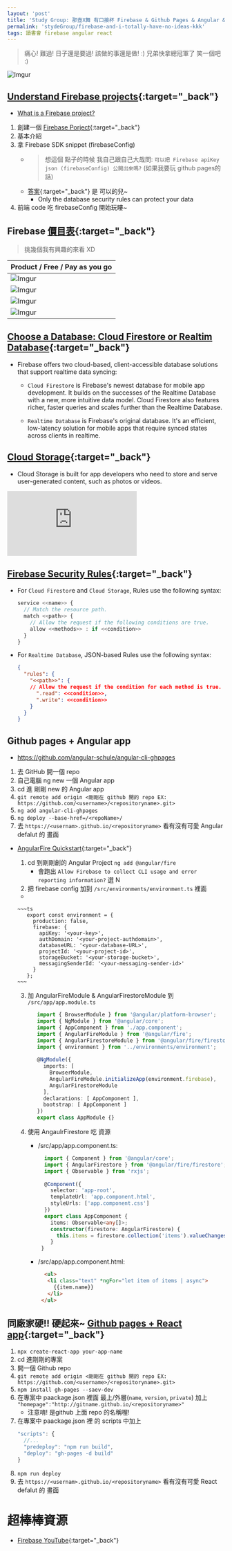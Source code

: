 ```yaml
---
layout: 'post'
title: 'Study Group: 那壺X舞 有口接杯 Firebase & Github Pages & Angular & React & ???'
permalink: 'stydeGroup/firebase-and-i-totally-have-no-ideas-kkk'
tags: 讀書會 firebase angular react
---
```


> 痛心! 難過! 日子還是要過! 該做的事還是做! :) 兄弟快拿總冠軍了 笑一個吧 :)

![Imgur](https://i.imgur.com/KzUILYa.jpg)

## [Understand Firebase projects](https://firebase.google.com/docs/projects/learn-more){:target="_back"} 

- [What is a Firebase project?](https://support.google.com/firebase/answer/6399760)

1. 創建一個 [Firebase Porject](https://firebase.google.com/){:target="_back"}
2. 基本介紹
3. 拿 Firebase SDK snippet (firebaseConfig)
   -  > 想這個 點子的時候 我自己跟自己大哉問: `可以把 Firebase apiKey json (firebaseConfig) 公開出來嗎?` (如果我要玩 github pages的話)
   - [答案](https://stackoverflow.com/questions/37482366/is-it-safe-to-expose-firebase-apikey-to-the-public#answer-37484053){:target="_back"} 是 可以的兒~
      - Only the database security rules can protect your data
4. 前端 code 吃 firebaseConfig 開始玩瞜~


## Firebase [價目表](https://firebase.google.com/pricing?authuser=0){:target="_back"}

> 挑幾個我有興趣的來看 XD

| Product / Free / Pay as you go |
|---------|
|![Imgur](https://i.imgur.com/iaifhBy.jpg)|
|![Imgur](https://i.imgur.com/jdrV2VY.jpg)|
|![Imgur](https://i.imgur.com/ZpeppXG.jpg)|
|![Imgur](https://i.imgur.com/fueeuhX.jpg)|




## [Choose a Database: Cloud Firestore or Realtim Database](https://firebase.google.com/docs/database/rtdb-vs-firestore#what_are_some_other_important_things_to_consider){:target="_back"}

- Firebase offers two cloud-based, client-accessible database solutions that support realtime data syncing:

   - `Cloud Firestore` is Firebase's newest database for mobile app development. It builds on the successes of the Realtime Database with a new, more intuitive data model. Cloud Firestore also features richer, faster queries and scales further than the Realtime Database.

   - `Realtime Database` is Firebase's original database. It's an efficient, low-latency solution for mobile apps that require synced states across clients in realtime.

## [Cloud Storage](https://firebase.google.com/docs/storage){:target="_back"}

- Cloud Storage is built for app developers who need to store and serve user-generated content, such as photos or videos.

<iframe src="https://www.youtube.com/embed/_tyjqozrEPY" frameborder="0" allow="accelerometer; autoplay; clipboard-write; encrypted-media; gyroscope; picture-in-picture" allowfullscreen></iframe>


## [Firebase Security Rules](https://firebase.google.com/docs/rules){:target="_back"}

- For `Cloud Firestor`e and `Cloud Storage`, Rules use the following syntax:

   ~~~js
   service <<name>> {
     // Match the resource path.
     match <<path>> {
       // Allow the request if the following conditions are true.
       allow <<methods>> : if <<condition>>
     }
   }
   ~~~

-  For `Realtime Database`, JSON-based Rules use the following syntax:

   ~~~json
   {
     "rules": {
       "<<path>>": {
       // Allow the request if the condition for each method is true.
         ".read": <<condition>>,
         ".write": <<condition>>
       }
     }
   }
   ~~~
 
## Github pages + Angular app

- https://github.com/angular-schule/angular-cli-ghpages

1. 去 GitHub 開一個 repo
2. 自己電腦 ng new 一個 Angular app
3. cd 進 剛剛 new 的 Angular app
4. `git remote add origin <剛剛在 github 開的 repo EX: https://github.com/<username>/<repositoryname>.git>`
5. `ng add angular-cli-ghpages`
6. `ng deploy --base-href=/<repoName>/`
7. 去 `https://<usernam>.github.io/<repositoryname>` 看有沒有可愛 Angular defalut 的 畫面


- [AngularFire Quickstart](https://github.com/angular/angularfire/blob/master/docs/install-and-setup.md){:target="_back"}

   1. cd 到剛剛創的 Angular Project `ng add @angular/fire` 
      - 會跑出 `Allow Firebase to collect CLI usage and error reporting information?` 選 N
   2. 把 firebase config 加到 `/src/environments/environment.ts` 裡面
     - 
      ~~~ts
         export const environment = {
           production: false,
           firebase: {
             apiKey: '<your-key>',
             authDomain: '<your-project-authdomain>',
             databaseURL: '<your-database-URL>',
             projectId: '<your-project-id>',
             storageBucket: '<your-storage-bucket>',
             messagingSenderId: '<your-messaging-sender-id>'
           }
         };
      ~~~
   3. 加 AngularFireModule  &  AngularFirestoreModule 到 `/src/app/app.module.ts`
      ~~~ts
         import { BrowserModule } from '@angular/platform-browser';
         import { NgModule } from '@angular/core';
         import { AppComponent } from './app.component';
         import { AngularFireModule } from '@angular/fire';
         import { AngularFirestoreModule } from '@angular/fire/firestore';
         import { environment } from '../environments/environment';
         
         @NgModule({
           imports: [
             BrowserModule,
             AngularFireModule.initializeApp(environment.firebase),
             AngularFirestoreModule
           ],
           declarations: [ AppComponent ],
           bootstrap: [ AppComponent ]
         })
         export class AppModule {}
      ~~~
   4. 使用 AngaulrFirestore 吃 資源

      - /src/app/app.component.ts:
         ~~~ts
           import { Component } from '@angular/core';
           import { AngularFirestore } from '@angular/fire/firestore';
           import { Observable } from 'rxjs';
           
           @Component({
             selector: 'app-root',
             templateUrl: 'app.component.html',
             styleUrls: ['app.component.css']
           })
           export class AppComponent {
             items: Observable<any[]>;
             constructor(firestore: AngularFirestore) {
               this.items = firestore.collection('items').valueChanges();
             }
          }
         ~~~
      - /src/app/app.component.html:
   
         ~~~html
           <ul>
            <li class="text" *ngFor="let item of items | async">
              {{item.name}}
            </li>
          </ul>
         ~~~


## 同廠家硬!! 硬起來~ [Github pages + React app](https://github.com/gitname/react-gh-pages){:target="_back"}

1. `npx create-react-app your-app-name`
2. cd 進剛剛的專案
3. 開一個 Github repo
4. `git remote add origin <剛剛在 github 開的 repo EX: https://github.com/<username>/<repositoryname>.git>`
5. `npm install gh-pages --saev-dev`
6. 在專案中 paackage.json 裡面 最上/外層(`name`, `version`, `private`) 加上 `"homepage":"http://gitname.github.io/<repositoryname>"`
    - 注意唷! 是github 上面 repo 的名稱喔!
7. 在專案中 paackage.json 裡 的 scripts 中加上
   ~~~js
   "scripts": {
     //...
     "predeploy": "npm run build",
     "deploy": "gh-pages -d build"
   }
   ~~~
8. `npm run deploy`
9. 去 `https://<usernam>.github.io/<repositoryname>` 看有沒有可愛 React defalut 的 畫面


# 超棒棒資源

- [Firebase YouTube](https://www.youtube.com/channel/UCP4bf6IHJJQehibu6ai__cg){:target="_back"}